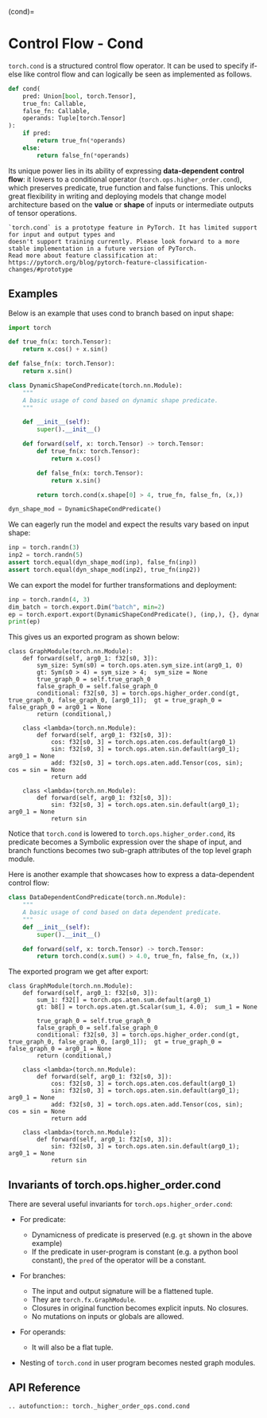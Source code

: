 (cond)=

# Control Flow - Cond

`torch.cond` is a structured control flow operator. It can be used to specify if-else like control flow
and can logically be seen as implemented as follows.

```python
def cond(
    pred: Union[bool, torch.Tensor],
    true_fn: Callable,
    false_fn: Callable,
    operands: Tuple[torch.Tensor]
):
    if pred:
        return true_fn(*operands)
    else:
        return false_fn(*operands)
```

Its unique power lies in its ability of expressing **data-dependent control flow**: it lowers to a conditional
operator (`torch.ops.higher_order.cond`), which preserves predicate, true function and false functions.
This unlocks great flexibility in writing and deploying models that change model architecture based on
the **value** or **shape** of inputs or intermediate outputs of tensor operations.

```{warning}
`torch.cond` is a prototype feature in PyTorch. It has limited support for input and output types and
doesn't support training currently. Please look forward to a more stable implementation in a future version of PyTorch.
Read more about feature classification at: https://pytorch.org/blog/pytorch-feature-classification-changes/#prototype
```

## Examples

Below is an example that uses cond to branch based on input shape:

```python
import torch

def true_fn(x: torch.Tensor):
    return x.cos() + x.sin()

def false_fn(x: torch.Tensor):
    return x.sin()

class DynamicShapeCondPredicate(torch.nn.Module):
    """
    A basic usage of cond based on dynamic shape predicate.
    """

    def __init__(self):
        super().__init__()

    def forward(self, x: torch.Tensor) -> torch.Tensor:
        def true_fn(x: torch.Tensor):
            return x.cos()

        def false_fn(x: torch.Tensor):
            return x.sin()

        return torch.cond(x.shape[0] > 4, true_fn, false_fn, (x,))

dyn_shape_mod = DynamicShapeCondPredicate()
```

We can eagerly run the model and expect the results vary based on input shape:

```python
inp = torch.randn(3)
inp2 = torch.randn(5)
assert torch.equal(dyn_shape_mod(inp), false_fn(inp))
assert torch.equal(dyn_shape_mod(inp2), true_fn(inp2))
```

We can export the model for further transformations and deployment:

```python
inp = torch.randn(4, 3)
dim_batch = torch.export.Dim("batch", min=2)
ep = torch.export.export(DynamicShapeCondPredicate(), (inp,), {}, dynamic_shapes={"x": {0: dim_batch}})
print(ep)
```

This gives us an exported program as shown below:

```
class GraphModule(torch.nn.Module):
    def forward(self, arg0_1: f32[s0, 3]):
        sym_size: Sym(s0) = torch.ops.aten.sym_size.int(arg0_1, 0)
        gt: Sym(s0 > 4) = sym_size > 4;  sym_size = None
        true_graph_0 = self.true_graph_0
        false_graph_0 = self.false_graph_0
        conditional: f32[s0, 3] = torch.ops.higher_order.cond(gt, true_graph_0, false_graph_0, [arg0_1]);  gt = true_graph_0 = false_graph_0 = arg0_1 = None
        return (conditional,)

    class <lambda>(torch.nn.Module):
        def forward(self, arg0_1: f32[s0, 3]):
            cos: f32[s0, 3] = torch.ops.aten.cos.default(arg0_1)
            sin: f32[s0, 3] = torch.ops.aten.sin.default(arg0_1);  arg0_1 = None
            add: f32[s0, 3] = torch.ops.aten.add.Tensor(cos, sin);  cos = sin = None
            return add

    class <lambda>(torch.nn.Module):
        def forward(self, arg0_1: f32[s0, 3]):
            sin: f32[s0, 3] = torch.ops.aten.sin.default(arg0_1);  arg0_1 = None
            return sin
```

Notice that `torch.cond` is lowered to `torch.ops.higher_order.cond`, its predicate becomes a Symbolic expression over the shape of input,
and branch functions becomes two sub-graph attributes of the top level graph module.

Here is another example that showcases how to express a data-dependent control flow:

```python
class DataDependentCondPredicate(torch.nn.Module):
    """
    A basic usage of cond based on data dependent predicate.
    """
    def __init__(self):
        super().__init__()

    def forward(self, x: torch.Tensor) -> torch.Tensor:
        return torch.cond(x.sum() > 4.0, true_fn, false_fn, (x,))
```

The exported program we get after export:

```
class GraphModule(torch.nn.Module):
    def forward(self, arg0_1: f32[s0, 3]):
        sum_1: f32[] = torch.ops.aten.sum.default(arg0_1)
        gt: b8[] = torch.ops.aten.gt.Scalar(sum_1, 4.0);  sum_1 = None

        true_graph_0 = self.true_graph_0
        false_graph_0 = self.false_graph_0
        conditional: f32[s0, 3] = torch.ops.higher_order.cond(gt, true_graph_0, false_graph_0, [arg0_1]);  gt = true_graph_0 = false_graph_0 = arg0_1 = None
        return (conditional,)

    class <lambda>(torch.nn.Module):
        def forward(self, arg0_1: f32[s0, 3]):
            cos: f32[s0, 3] = torch.ops.aten.cos.default(arg0_1)
            sin: f32[s0, 3] = torch.ops.aten.sin.default(arg0_1);  arg0_1 = None
            add: f32[s0, 3] = torch.ops.aten.add.Tensor(cos, sin);  cos = sin = None
            return add

    class <lambda>(torch.nn.Module):
        def forward(self, arg0_1: f32[s0, 3]):
            sin: f32[s0, 3] = torch.ops.aten.sin.default(arg0_1);  arg0_1 = None
            return sin
```

## Invariants of torch.ops.higher_order.cond

There are several useful invariants for `torch.ops.higher_order.cond`:

- For predicate:
    - Dynamicness of predicate is preserved (e.g. `gt` shown in the above example)
    - If the predicate in user-program is constant (e.g. a python bool constant), the `pred` of the operator will be a constant.

- For branches:
    - The input and output signature will be a flattened tuple.
    - They are `torch.fx.GraphModule`.
    - Closures in original function becomes explicit inputs. No closures.
    - No mutations on inputs or globals are allowed.

- For operands:
    - It will also be a flat tuple.

- Nesting of `torch.cond` in user program becomes nested graph modules.

## API Reference

```{eval-rst}
.. autofunction:: torch._higher_order_ops.cond.cond
```

